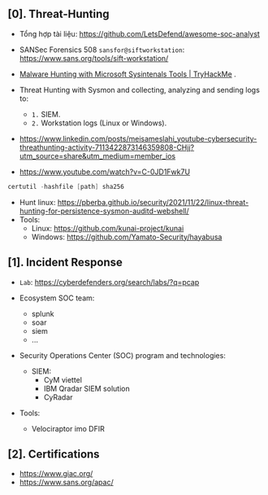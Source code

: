 ## [0]. Threat-Hunting

- Tổng hợp tài liệu: https://github.com/LetsDefend/awesome-soc-analyst
- SANSec Forensics 508 `sansfor@siftworkstation`: https://www.sans.org/tools/sift-workstation/
- [Malware Hunting with Microsoft Sysintenals Tools | TryHackMe](https://www.youtube.com/watch?v=owAOHsLyD3Y) .
- Threat Hunting with Sysmon and collecting, analyzing and sending logs to:
  * `1.` SIEM.
  * `2.` Workstation logs (Linux or Windows).
- https://www.linkedin.com/posts/meisameslahi_youtube-cybersecurity-threathunting-activity-7113422873146359808-CHjj?utm_source=share&utm_medium=member_ios

- https://www.youtube.com/watch?v=C-0JD1Fwk7U

```ps1
certutil -hashfile [path] sha256
```

- Hunt linux: https://pberba.github.io/security/2021/11/22/linux-threat-hunting-for-persistence-sysmon-auditd-webshell/
- Tools:
  - Linux: https://github.com/kunai-project/kunai
  - Windows: https://github.com/Yamato-Security/hayabusa
## [1]. Incident Response
- `Lab`: https://cyberdefenders.org/search/labs/?q=pcap
- Ecosystem SOC team:
  - splunk
  - soar
  - siem
  - ...
- Security Operations Center (SOC) program and technologies:
  * SIEM:
    + CyM viettel
    + IBM Qradar SIEM solution
    + CyRadar 

- Tools:
   * Velociraptor imo DFIR

## [2]. Certifications
- https://www.giac.org/
- https://www.sans.org/apac/
